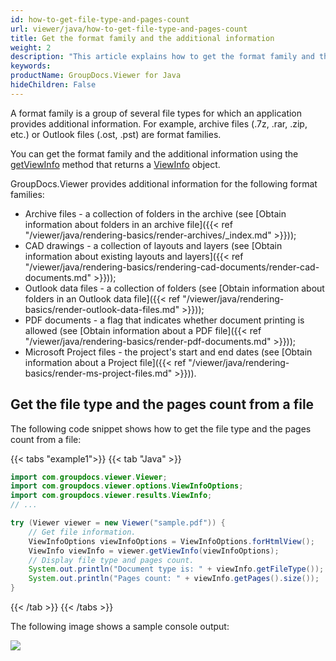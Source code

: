 ```yaml
---
id: how-to-get-file-type-and-pages-count
url: viewer/java/how-to-get-file-type-and-pages-count
title: Get the format family and the additional information
weight: 2
description: "This article explains how to get the format family and the additional information using Java with GroupDocs.Viewer for Java."
keywords: 
productName: GroupDocs.Viewer for Java
hideChildren: False
---
```

A format family is a group of several file types for which an application provides additional information. For example, archive files (.7z, .rar, .zip, etc.) or Outlook files (.ost, .pst) are format families.

You can get the format family and the additional information using the [getViewInfo](https://reference.groupdocs.com/viewer/java/com.groupdocs.viewer/viewer/#getViewInfo-com.groupdocs.viewer.options.ViewInfoOptions-) method that returns a [ViewInfo](https://reference.groupdocs.com/viewer/java/com.groupdocs.viewer.results/viewinfo/) object.

GroupDocs.Viewer provides additional information for the following format families:

* Archive files - a collection of folders in the archive (see [Obtain information about folders in an archive file]({{< ref "/viewer/java/rendering-basics/render-archives/_index.md" >}}));
* CAD drawings - a collection of layouts and layers (see [Obtain information about existing layouts and layers]({{< ref "/viewer/java/rendering-basics/rendering-cad-documents/render-cad-documents.md" >}}));
* Outlook data files - a collection of folders (see [Obtain information about folders in an Outlook data file]({{< ref "/viewer/java/rendering-basics/render-outlook-data-files.md" >}}));
* PDF documents - a flag that indicates whether document printing is allowed (see [Obtain information about a PDF file]({{< ref "/viewer/java/rendering-basics/render-pdf-documents.md" >}}));
* Microsoft Project files - the project's start and end dates (see [Obtain information about a Project file]({{< ref "/viewer/java/rendering-basics/render-ms-project-files.md" >}})).

## Get the file type and the pages count from a file

The following code snippet shows how to get the file type and the pages count from a file:

{{< tabs "example1">}}
{{< tab "Java" >}}
```java
import com.groupdocs.viewer.Viewer;
import com.groupdocs.viewer.options.ViewInfoOptions;
import com.groupdocs.viewer.results.ViewInfo;
// ...

try (Viewer viewer = new Viewer("sample.pdf")) {
    // Get file information.
    ViewInfoOptions viewInfoOptions = ViewInfoOptions.forHtmlView();
    ViewInfo viewInfo = viewer.getViewInfo(viewInfoOptions);
    // Display file type and pages count.
    System.out.println("Document type is: " + viewInfo.getFileType());
    System.out.println("Pages count: " + viewInfo.getPages().size());
}
```
{{< /tab >}}
{{< /tabs >}}

The following image shows a sample console output:

![](/viewer/java/images/how-to-get-file-type-and-pages-count.png)